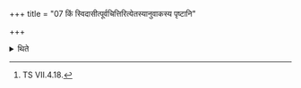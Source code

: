 +++
title = "07 किं स्विदासीत्पूर्वचित्तिरित्येतस्यानुवाकस्य पृष्टानि"

+++

<details><summary>थिते</summary>

7. In the section beginning with kiṁ svidāsīt pūrvacittiḥ[^1] the questions belong to the Hotr̥ and the answers to the Brahman.  

[^1]: TS VII.4.18. 
</details>

